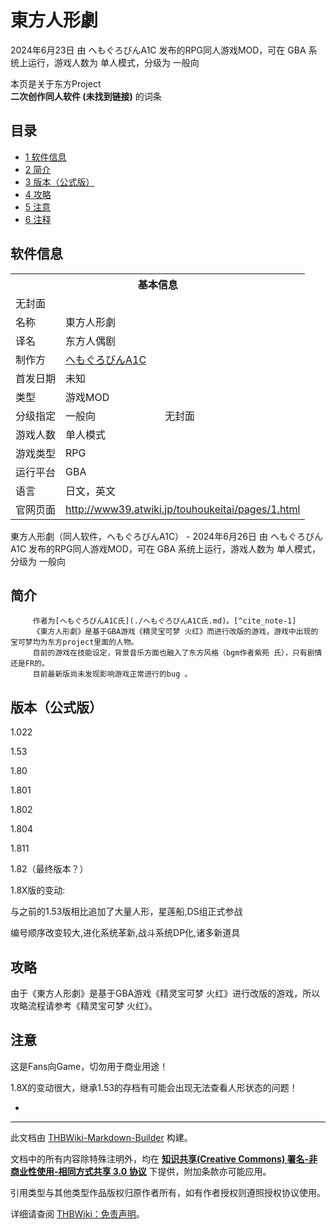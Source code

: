# 東方人形劇

<!-- source html: G:\repos\THBWiki-Markdown-Builder\THBWikiMarkdown\Temp\main\5\53\ns0%3A%E6%9D%B1%E6%96%B9%E4%BA%BA%E5%BD%A2%E5%8A%87.html -->

2024年6月23日 由 へもぐろびんA1C  发布的RPG同人游戏MOD，可在 GBA 系统上运行，游戏人数为 单人模式，分级为 一般向

本页是关于东方Project  
 **二次创作同人软件 (未找到链接)** 的词条

## 目录

- [1 软件信息](#软件信息)
- [2 简介](#简介)
- [3 版本（公式版）](#版本（公式版）)
- [4 攻略](#攻略)
- [5 注意](#注意)
- [6 注释](#注释)





## 软件信息

<table><tbody><tr><th colspan="3">基本信息</th></tr><tr><td class="cover-artwork-mobile" colspan="2">无封面</td>
</tr><tr><td class="label">名称</td><td colspan="2"> 東方人形劇 </td></tr><tr><td class="label">译名</td><td colspan="2"> 东方人偶剧 </td></tr><tr><td class="label">制作方</td><td><a href="./へもぐろびんA1C.md" title="へもぐろびんA1C">へもぐろびんA1C</a></td><td class="cover-artwork" rowspan="7" style="min-width:196px;">无封面</td>
</tr><tr><td class="label">首发日期</td><td>未知</td></tr><tr><td class="label">类型</td><td>游戏MOD</td></tr><tr><td class="label">分级指定</td><td>一般向</td></tr><tr><td class="label">游戏人数</td><td>单人模式</td></tr><tr><td class="label">游戏类型</td><td>RPG</td></tr><tr><td class="label">运行平台</td><td>GBA</td></tr><tr><td class="label">语言</td><td>日文，英文</td></tr>
<tr><td class="label">官网页面</td><td colspan="2"><a rel="nofollow" class="external free" href="http://www39.atwiki.jp/touhoukeitai/pages/1.html">http://www39.atwiki.jp/touhoukeitai/pages/1.html</a></td></tr></tbody></table>

東方人形劇（同人软件，へもぐろびんA1C） - 2024年6月26日 由 へもぐろびんA1C  发布的RPG同人游戏MOD，可在 GBA 系统上运行，游戏人数为 单人模式，分级为 一般向

## 简介
```
     作者为[へもぐろびんA1C氏](./へもぐろびんA1C氏.md)。[^cite_note-1] 
     《東方人形劇》是基于GBA游戏《精灵宝可梦 火红》而进行改版的游戏，游戏中出现的宝可梦均为东方project里面的人物。  
     目前的游戏在技能设定，背景音乐方面也融入了东方风格（bgm作者紫苑 氏），只有剧情还是FR的。  
     目前最新版尚未发现影响游戏正常进行的bug 。
```


## 版本（公式版）
  
1.022  

1.53  

1.80  

1.801  

1.802  

1.804  

1.811  

1.82（最终版本？）  

1.8X版的变动:   

与之前的1.53版相比追加了大量人形，星莲船,DS组正式参战   

编号顺序改变较大,进化系统革新,战斗系统DP化,诸多新道具
  


## 攻略
  
由于《東方人形劇》是基于GBA游戏《精灵宝可梦 火红》进行改版的游戏，所以攻略流程请参考《精灵宝可梦 火红》。
  


## 注意
  
这是Fans向Game，切勿用于商业用途！  

1.8X的变动很大，继承1.53的存档有可能会出现无法查看人形状态的问题！
  


[^cite_note-1]: 官网 [http://www39.atwiki.jp/touhoukeitai/pages/1.html](http://www39.atwiki.jp/touhoukeitai/pages/1.html)
 
- 





---

此文档由 [THBWiki-Markdown-Builder](https://github.com/Delsin-Yu/THBWiki-Markdown-Builder) 构建。

文档中的所有内容除特殊注明外，均在 [**知识共享(Creative Commons) 署名-非商业性使用-相同方式共享 3.0 协议**](https://creativecommons.org/licenses/by-sa/3.0/deed.zh-hans) 下提供，附加条款亦可能应用。

引用类型与其他类型作品版权归原作者所有，如有作者授权则遵照授权协议使用。

详细请查阅 [THBWiki：免责声明](https://thbwiki.cc/THBWiki:%E5%85%8D%E8%B4%A3%E5%A3%B0%E6%98%8E)。

